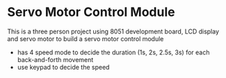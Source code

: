 # Servo Motor Control Module
This is a three person project using 8051 development board, LCD display and servo motor to build a servo motor control module

- has 4 speed mode to decide the duration (1s, 2s, 2.5s, 3s) for each back-and-forth movement
- use keypad to decide the speed
